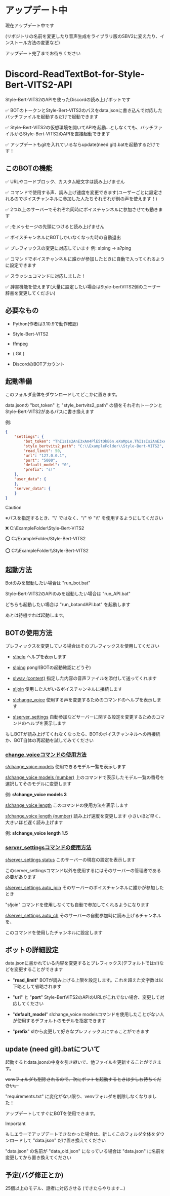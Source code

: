 # アップデート中

現在アップデート中です

(リポジトリの名前を変更したり音声生成をライブラリ版のSBV2に変えたり、インストール方法の変更など)

アップデート完了までお待ちください

# Discord-ReadTextBot-for-Style-Bert-VITS2-API
Style-Bert-VITS2のAPIを使ったDiscordの読み上げボットです

✅ BOTのトークンとStyle-Bert-VITS2のパスをdata.jsonに書き込んで対応したバッチファイルを起動するだけで起動できます

✅ Style-Bert-VITS2の仮想環境を開いてAPIを起動...としなくても、バッチファイルからStyle-Bert-VITS2のAPIを直接起動できます

✅ アップデートもgitを入れているならupdate(need git).batを起動するだけです！

## このBOTの機能

✅ URLやコードブロック、カスタム絵文字は読み上げません

✅ コマンドで使用する声、読み上げ速度を変更できます(ユーザーごとに設定されるのでボイスチャンネルに参加した人たちそれぞれが別の声を使えます！)

✅ 2つ以上のサーバーでそれぞれ同時にボイスチャンネルに参加させても動きます

✅ ;をメッセージの先頭につけると読み上げません

✅ ボイスチャンネルにBOTしかいなくなった時の自動退出

✅ プレフィックスの変更に対応しています 例: s!ping → a?ping

✅ コマンドでボイスチャンネルに誰かが参加したときに自動で入ってくれるように設定できます

✅ スラッシュコマンドに対応しました！

✅ 辞書機能を使えます(大量に設定したい場合はStyle-bertVITS2側のユーザー辞書を変更してください)

## 必要なもの

* Python(作者は3.10.9で動作確認)

* Style-Bert-VITS2

* ffmpeg

* ( Git )

* DiscordのBOTアカウント

## 起動準備

このフォルダ全体をダウンロードしてどこかに置きます。
    
data.jsonの "bot_token" と "style_bertvits2_path" の値をそれぞれトークンとStyle-Bert-VITS2があるパスに書き換えます

例:

```json
{
    "settings": {
        "bot_token": "ThI1sIs2AnE3xAm4PlE5tOkE6n.eXaMpLe.ThI1sIs2AnE3xAm4PlE5tOkE6n",
        "style_bertvits2_path": "C:\\ExampleFolder\\Style-Bert-VITS2",
        "read_limit": 50,
        "url": "127.0.0.1",
        "port": "5000",
        "default_model": "0",
        "prefix": "s!"
    },
    "user_data": {
    },
    "server_data": {
    }
}
```

> [!CAUTION]
>
> ※パスを指定するとき、"\\" ではなく、"/" や "\\\\" を使用するようにしてください
> 
> ❌ C:\\ExampleFolder\\Style-Bert-VITS2
> 
> ⭕ C:/ExampleFolder/Style-Bert-VITS2
>
> ⭕ C:\\\\ExampleFolder\\\\Style-Bert-VITS2

## 起動方法

Botのみを起動したい場合は "run_bot.bat"

Style-Bert-VITS2のAPIのみを起動したい場合は "run_API.bat"

どちらも起動したい場合は "run_botandAPI.bat" を起動します

あとは待機すれば起動します。
    
## BOTの使用方法

プレフィックスを変更している場合はそのプレフィックスを使用してください

* <ins>s!help</ins> ヘルプを表示します

* <ins>s!ping</ins> pong!(BOTの起動確認にどうぞ)

* <ins>s!wav (content)</ins> 指定した内容の音声ファイルを添付して送ってくれます

* <ins>s!join</ins> 使用した人がいるボイスチャンネルに接続します

* <ins>s!change_voice</ins> 使用する声を変更するためのコマンドのヘルプを表示します

* <ins>s!server_settings</ins> 自動参加などサーバーに関する設定を変更するためのコマンドのヘルプを表示します

もしBOTが読み上げてくれなくなったら、BOTのボイスチャンネルへの再接続か、BOT自体の再起動を試してみてください

### <ins>change_voiceコマンドの使用方法</ins>

<ins>s!change_voice models</ins> 使用できるモデル一覧を表示します

<ins>s!change_voice models (number)</ins> 上のコマンドで表示したモデル一覧の番号を選択してそのモデルに変更します 

例: **s!change_voice models 3**

<ins>s!change_voice length</ins> このコマンドの使用方法を表示します

<ins>s!change_voice length (number)</ins> 読み上げ速度を変更します 小さいほど早く、大きいほど遅く読み上げます 

例: **s!change_voice length 1.5**

### <ins>server_settingsコマンドの使用方法</ins>

<ins>s!server_settings status</ins> このサーバーの現在の設定を表示します 

このserver_settingsコマンド以外を使用するにはそのサーバーの管理者である必要があります

<ins>s!server_settings auto_join</ins> そのサーバーのボイスチャンネルに誰かが参加したとき 

"s!join" コマンドを使用しなくても自動で参加してくれるようになります

<ins>s!server_settings auto_ch</ins> そのサーバーの自動参加時に読み上げるチャンネルを、

このコマンドを使用したチャンネルに設定します

## ボットの詳細設定

data.jsonに書かれている内容を変更するとプレフィックス(デフォルトではs!)などを変更することができます
    
* "**read_limit**" BOTが読み上げる上限を設定します。これを超えた文字数は以下略として省略されます

* "**url**" と "**port**" Style-BertVITS2のAPIのURLがこれでない場合、変更して対応してください

* "**default_model**" s!change_voice modelsコマンドを使用したことがない人が使用するデフォルトのモデルを指定できます

* "**prefix**" s!から変更して好きなプレフィックスにすることができます

## update (need git).batについて

起動するとdata.jsonの中身を引き継いで、他ファイルを更新することができます。

~~venvフォルダも削除されるので、次にボットを起動するときは少しお待ちください。~~

"requirements.txt" に変化がない限り、venvフォルダを削除しなくなりました！ 

アップデートしてすぐにBOTを使用できます。

> [!IMPORTANT]
>
> もしエラーでアップデートできなかった場合は、新しくこのフォルダ全体をダウンロードして "data.json" だけ置き換えてください
>
> "data.json" の名前が "data_old.json" になっている場合は "data.json" に名前を変更してから置き換えてください

## 予定(バグ修正とか)

25個以上のモデル、話者に対応させる (できたらやります...)
